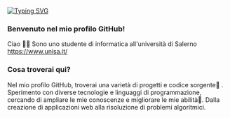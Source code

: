[![Typing SVG](https://readme-typing-svg.herokuapp.com/?color=dcebfd&size=35&center=true&vCenter=true&width=1000&lines=HELLO,+My+name+is+Angelo+Alberico;I'm+21+years+old;I'm+a+Computer+Science+student;Be+Welcome!+:%29)](https://git.io/typing-svg)

### Benvenuto nel mio profilo GitHub!

Ciao 🐱‍🏍 Sono uno studente di informatica all'università di Salerno https://www.unisa.it/

### Cosa troverai qui?
Nel mio profilo GitHub, troverai una varietà di progetti e codice sorgente💾 . Sperimento con diverse tecnologie e linguaggi di programmazione, cercando di ampliare le mie conoscenze e migliorare le mie abilità🎨.
Dalla creazione di applicazioni web alla risoluzione di problemi algoritmici.
<!--
**Nakura125/Nakura125** is a ✨ _special_ ✨ repository because its `README.md` (this file) appears on your GitHub profile.

Here are some ideas to get you started:

- 🔭 I’m currently working on ...
- 🌱 I’m currently learning ...
- 👯 I’m looking to collaborate on ...
- 🤔 I’m looking for help with ...
- 💬 Ask me about ...
- 📫 How to reach me: ...
- 😄 Pronouns: ...
- ⚡ Fun fact: ...
-->
